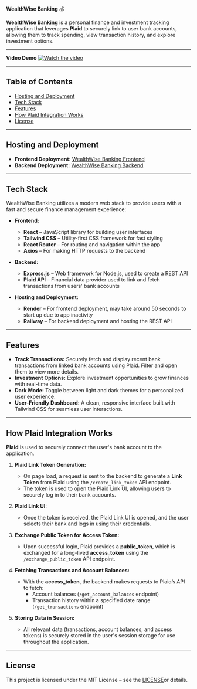 **WealthWise Banking** 💰

**WealthWise Banking** is a personal finance and investment tracking application that leverages **Plaid** to securely link to user bank accounts, allowing them to track spending, view transaction history, and explore investment options.

---

**Video Demo**
[![Watch the video](https://cdn.loom.com/sessions/thumbnails/YOUR_VIDEO_ID-with-play.gif)](https://www.loom.com/share/d21089e023eb44e79f3d55ddad0b393f)

---

## **Table of Contents**
- [Hosting and Deployment](#hosting-and-deployment)
- [Tech Stack](#tech-stack)
- [Features](#features)
- [How Plaid Integration Works](#how-plaid-integration-works)
- [License](#license)

---

## **Hosting and Deployment**
- **Frontend Deployment:** [WealthWise Banking Frontend](https://wealthwise-banking-client.onrender.com)
- **Backend Deployment:** [WealthWise Banking Backend](https://wealthwise-banking-server-production.up.railway.app)

---

## **Tech Stack**
WealthWise Banking utilizes a modern web stack to provide users with a fast and secure finance management experience:

- **Frontend:**
  - **React** – JavaScript library for building user interfaces
  - **Tailwind CSS** – Utility-first CSS framework for fast styling
  - **React Router** – For routing and navigation within the app
  - **Axios** – For making HTTP requests to the backend

- **Backend:**
  - **Express.js** – Web framework for Node.js, used to create a REST API
  - **Plaid API** – Financial data provider used to link and fetch transactions from users' bank accounts

- **Hosting and Deployment:**
  - **Render** – For frontend deployment, may take around 50 seconds to start up due to app inactivity
  - **Railway** – For backend deployment and hosting the REST API

---

## **Features**
- **Track Transactions:** Securely fetch and display recent bank transactions from linked bank accounts using Plaid. Filter and open them to view more details.
- **Investment Options:** Explore investment opportunities to grow finances with real-time data.
- **Dark Mode:** Toggle between light and dark themes for a personalized user experience.
- **User-Friendly Dashboard:** A clean, responsive interface built with Tailwind CSS for seamless user interactions.

---

## **How Plaid Integration Works**

**Plaid** is used to securely connect the user's bank account to the application.

1. **Plaid Link Token Generation:**
   - On page load, a request is sent to the backend to generate a **Link Token** from Plaid using the `/create_link_token` API endpoint.
   - The token is used to open the Plaid Link UI, allowing users to securely log in to their bank accounts.

2. **Plaid Link UI:**
   - Once the token is received, the Plaid Link UI is opened, and the user selects their bank and logs in using their credentials.
   
3. **Exchange Public Token for Access Token:**
   - Upon successful login, Plaid provides a **public_token**, which is exchanged for a long-lived **access_token** using the `/exchange_public_token` API endpoint.
   
4. **Fetching Transactions and Account Balances:**
   - With the **access_token**, the backend makes requests to Plaid’s API to fetch:
     - Account balances (`/get_account_balances` endpoint)
     - Transaction history within a specified date range (`/get_transactions` endpoint)

5. **Storing Data in Session:**
   - All relevant data (transactions, account balances, and access tokens) is securely stored in the user's session storage for use throughout the application.

---

## **License**

This project is licensed under the MIT License – see the [LICENSE](LICENSE)or details.

